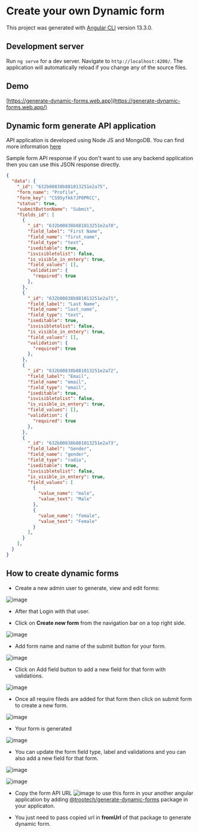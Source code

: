 # Create your own Dynamic form

This project was generated with [Angular CLI](https://github.com/angular/angular-cli) version 13.3.0.

## Development server

Run `ng serve` for a dev server. Navigate to `http://localhost:4200/`. The application will automatically reload if you change any of the source files.

## Demo 

[https://generate-dynamic-forms.web.app](https://generate-dynamic-forms.web.app/)

## Dynamic form generate API application

API application is developed using Node JS and MongoDB. You can find more information [here](https://github.com/trootech/generate-dynamic-forms-api)

Sample form API response if you don't want to use any backend application then you can use this JSON response directly.

```json
{
  "data": {
    "_id": "632b00838b881013251e2a75",
    "form_name": "Profile",
    "form_key": "CS95yfkk7JP0PRCC",
    "status": true,
    "submitButtonName": "Submit",
    "fields_id": [
      {
        "_id": "632b00838b881013251e2a70",
        "field_label": "First Name",
        "field_name": "first_name",
        "field_type": "text",
        "iseditable": true,
        "isvisibletolist": false,
        "is_visible_in_entery": true,
        "field_values": [],
        "validation": {
          "required": true
        },
      },
      {
        "_id": "632b00838b881013251e2a71",
        "field_label": "Last Name",
        "field_name": "last_name",
        "field_type": "text",
        "iseditable": true,
        "isvisibletolist": false,
        "is_visible_in_entery": true,
        "field_values": [],
        "validation": {
          "required": true
        },
      },
      {
        "_id": "632b00838b881013251e2a72",
        "field_label": "Email",
        "field_name": "email",
        "field_type": "email",
        "iseditable": true,
        "isvisibletolist": false,
        "is_visible_in_entery": true,
        "field_values": [],
        "validation": {
          "required": true
        },
      },
      {
        "_id": "632b00838b881013251e2a73",
        "field_label": "Gender",
        "field_name": "gender",
        "field_type": "radio",
        "iseditable": true,
        "isvisibletolist": false,
        "is_visible_in_entery": true,
        "field_values": [
          {
            "value_name": "male",
            "value_text": "Male"
          },
          {
            "value_name": "female",
            "value_text": "Female"
          }
        ],
      }
    ],
  }
}
```


## How to create dynamic forms
- Create a new admin user to generate, view and edit forms: 

![image](https://user-images.githubusercontent.com/25265362/192757199-1bfcf8ec-b722-4cc6-bd8b-ddbb5db8dc42.png)

- After that Login with that user.

- Click on **Create new form** from the navigation bar on a top right side.

![image](https://user-images.githubusercontent.com/25265362/192757933-d95f44da-9235-4ee2-97cf-303db9347e63.png)

- Add form name and name of the submit button for your form.

![image](https://user-images.githubusercontent.com/25265362/192759045-01d8d466-733d-4c31-ba10-25f9f497ef20.png)

- Click on Add field button to add a new field for that form with validations.

![image](https://user-images.githubusercontent.com/25265362/192759549-89fdf690-3b29-4e97-a759-9dede22f8635.png)

- Once all require fileds are added for that form then click on submit form to create a new form.

![image](https://user-images.githubusercontent.com/25265362/192760199-36230887-b1ce-403c-8d93-9f7f05075181.png)

- Your form is generated 

![image](https://user-images.githubusercontent.com/25265362/192764329-a2004548-749d-4974-b5aa-49e596cd7663.png)

- You can update the form field type, label and validations and you can also add a new field for that form.

![image](https://user-images.githubusercontent.com/25265362/192766870-2f9d70a6-b735-440e-98f1-f6e7156fb696.png)

![image](https://user-images.githubusercontent.com/25265362/192767166-7925cfba-a888-4f7d-bf34-c1664d1b7ec2.png)

- Copy the form API URL ![image](https://user-images.githubusercontent.com/25265362/192770174-d7027f8f-fd99-4125-ac35-a1bbd50f8647.png)
to use this form in your another angular application by adding [@trootech/generate-dynamic-forms](https://www.npmjs.com/package/@trootech/generate-dynamic-forms) package in your applicaton.

- You just need to pass copied url in **fromUrl** of that package to generate dynamic form.

